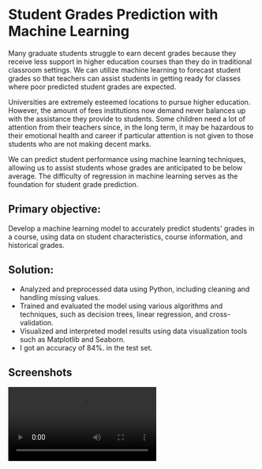
# Student Grades Prediction with Machine Learning

Many graduate students struggle to earn decent grades because they receive less support in higher education courses than they do in traditional classroom settings. We can utilize machine learning to forecast student grades so that teachers can assist students in getting ready for classes where poor predicted student grades are expected.

Universities are extremely esteemed locations to pursue higher education. However, the amount of fees institutions now demand never balances up with the assistance they provide to students. Some children need a lot of attention from their teachers since, in the long term, it may be hazardous to their emotional health and career if particular attention is not given to those students who are not making decent marks.

We can predict student performance using machine learning techniques, allowing us to assist students whose grades are anticipated to be below average. The difficulty of regression in machine learning serves as the foundation for student grade prediction.

## Primary objective:
Develop a machine learning model to accurately predict students' grades in a course,
using data on student characteristics, course information, and historical grades.

## Solution:
* Analyzed and preprocessed data using Python, including cleaning and handling missing
values.
* Trained and evaluated the model using various algorithms and techniques, such as
decision trees, linear regression, and cross-validation.
* Visualized and interpreted model results using data visualization tools such as
Matplotlib and Seaborn.
* I got an accuracy of 84%. in the test set.

## Screenshots

![App Screenshot](https://github.com/Muhammed-Fais/Student-Grades-Prediction-with-Machine-Learning/blob/master/streamlit-App-2023-01-28-14-01-20.webm)

